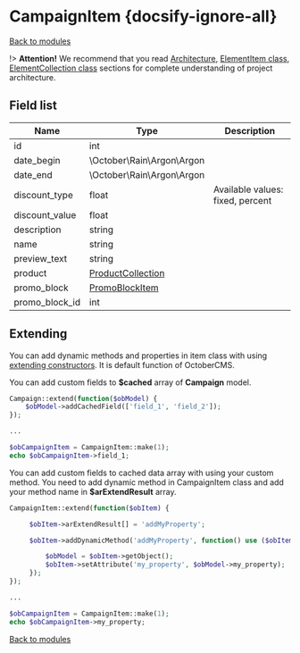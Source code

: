 # CampaignItem {docsify-ignore-all}

[Back to modules](modules/home.md)

!> **Attention!**  We recommend that you read [Architecture](architecture/architecture), [ElementItem class](architecture/item-class/item-class.md),
[ElementCollection class](architecture/collection-class/collection-class.md) sections for complete understanding of  project architecture.

## Field list

|  Name | Type | Description |
|-------|------|--------|
|id|int|
|date_begin|\October\Rain\Argon\Argon|
|date_end|\October\Rain\Argon\Argon|
|discount_type|float|Available values: fixed, percent|
|discount_value|float|
|description|string|
|name|string|
|preview_text|string|
|product|[ProductCollection](modules/product/collection/collection.md)|
|promo_block|[PromoBlockItem](modules/promo-block/item/item.md)|
|promo_block_id|int|

## Extending

You can add dynamic methods and properties in item class with using [extending constructors](http://octobercms.com/docs/services/behaviors#constructor-extension).
It is default function of OctoberCMS.

You can add custom fields to **$cached** array of **Campaign** model.
```php
Campaign::extend(function($obModel) {
    $obModel->addCachedField(['field_1', 'field_2']);
});

...

$obCampaignItem = CampaignItem::make(1);
echo $obCampaignItem->field_1;
```

You can add custom fields to cached data array with using your custom method.
You need to add dynamic method in CampaignItem class and add your method name in **$arExtendResult** array.
```php
CampaignItem::extend(function($obItem) {

     $obItem->arExtendResult[] = 'addMyProperty';

     $obItem->addDynamicMethod('addMyProperty', function() use ($obItem) {

         $obModel = $obItem->getObject();
         $obItem->setAttribute('my_property', $obModel->my_property);
     });
});

...

$obCampaignItem = CampaignItem::make(1);
echo $obCampaignItem->my_property;
```

[Back to modules](modules/home.md)